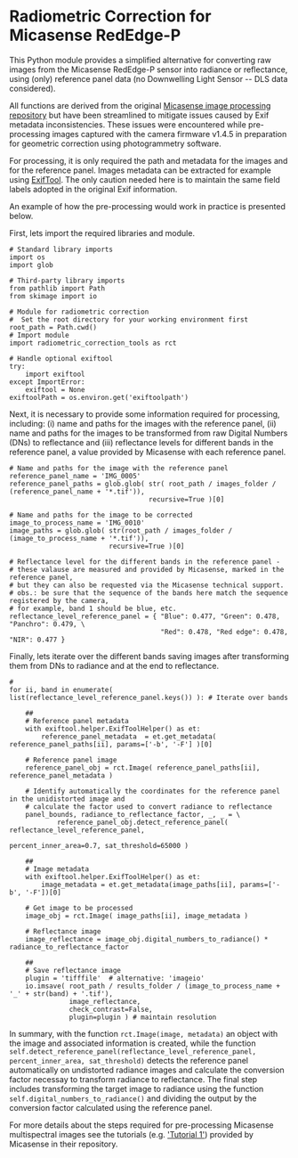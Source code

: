 # Radiometric Correction for Micasense RedEdge-P

This Python module provides a simplified alternative for converting raw images from the Micasense RedEdge-P sensor into radiance or reflectance, using (only) reference panel data (no Downwelling Light Sensor -- DLS data considered).

All functions are derived from the original [Micasense image processing repository](https://github.com/micasense/imageprocessing) but have been streamlined to mitigate issues caused by Exif metadata inconsistencies. These issues were encountered while pre-processing images captured with the camera firmware v1.4.5 in preparation for geometric correction using photogrammetry software.

For processing, it is only required the path and metadata for the images and for the reference panel. Images metadata can be extracted for example using [ExifTool](https://exiftool.org/). The only caution needed here is to maintain the same field labels adopted in the original Exif information.

An example of how the pre-processing would work in practice is presented below.

First, lets import the required libraries and module.

```
# Standard library imports
import os
import glob

# Third-party library imports
from pathlib import Path
from skimage import io

# Module for radiometric correction
#  Set the root directory for your working environment first
root_path = Path.cwd()
# Import module
import radiometric_correction_tools as rct

# Handle optional exiftool
try:
    import exiftool
except ImportError:
    exiftool = None
exiftoolPath = os.environ.get('exiftoolpath')
```

Next, it is necessary to provide some information required for processing, including: (i) name and paths for the images with the reference panel, (ii) name and paths for the images to be transformed from raw Digital Numbers (DNs) to reflectance and (iii) reflectance levels for different bands in the reference panel, a value provided by Micasense with each reference panel.

```
# Name and paths for the image with the reference panel
reference_panel_name = 'IMG_0005'
reference_panel_paths = glob.glob( str( root_path / images_folder / (reference_panel_name + '*.tif')), 
                                   recursive=True )[0]

# Name and paths for the image to be corrected
image_to_process_name = 'IMG_0010'
image_paths = glob.glob( str(root_path / images_folder / (image_to_process_name + '*.tif')), 
                         recursive=True )[0]

# Reflectance level for the different bands in the reference panel - 
# these valause are measured and provided by Micasense, marked in the reference panel, 
# but they can also be requested via the Micasense technical support.
# obs.: be sure that the sequence of the bands here match the sequence registered by the camera, 
# for example, band 1 should be blue, etc.
reflectance_level_reference_panel = { "Blue": 0.477, "Green": 0.478, "Panchro": 0.479, \
                                      "Red": 0.478, "Red edge": 0.478, "NIR": 0.477 }
```

Finally, lets iterate over the different bands saving images after transforming them from DNs to radiance and at the end to reflectance.

```
#
for ii, band in enumerate( list(reflectance_level_reference_panel.keys()) ): # Iterate over bands

    ##
    # Reference panel metadata
    with exiftool.helper.ExifToolHelper() as et:
        reference_panel_metadata  = et.get_metadata( reference_panel_paths[ii], params=['-b', '-F'] )[0]
 
    # Reference panel image
    reference_panel_obj = rct.Image( reference_panel_paths[ii], reference_panel_metadata )

    # Identify automatically the coordinates for the reference panel in the unidistorted image and 
	# calculate the factor used to convert radiance to reflectance
    panel_bounds, radiance_to_reflectance_factor, _, _ = \
            reference_panel_obj.detect_reference_panel( reflectance_level_reference_panel,
                                                        percent_inner_area=0.7, sat_threshold=65000 )

    ##  
    # Image metadata
    with exiftool.helper.ExifToolHelper() as et:
        image_metadata = et.get_metadata(image_paths[ii], params=['-b', '-F'])[0]
    
    # Get image to be processed
    image_obj = rct.Image( image_paths[ii], image_metadata )

    # Reflectance image
    image_reflectance = image_obj.digital_numbers_to_radiance() * radiance_to_reflectance_factor

    ##
    # Save reflectance image
    plugin = 'tifffile'  # alternative: 'imageio'
    io.imsave( root_path / results_folder / (image_to_process_name + '_' + str(band) + '.tif'),
               image_reflectance,
               check_contrast=False,
               plugin=plugin ) # maintain resolution
```

In summary, with the function ```rct.Image(image, metadata)``` an object with the image and associated information is created, while the function ```self.detect_reference_panel(reflectance_level_reference_panel, percent_inner_area, sat_threshold)``` detects the reference panel automatically on undistorted radiance images and calculate the conversion factor necessay to transform radiance to reflectance. The final step includes transforming the target image to radiance using the function ```self.digital_numbers_to_radiance()``` and dividing the output by the conversion factor calculated using the reference panel.

For more details about the steps required for pre-processing Micasense multispectral images see the tutorials (e.g. ['Tutorial 1'](https://github.com/micasense/imageprocessing/blob/master/MicaSense%20Image%20Processing%20Tutorial%201.ipynb)) provided by Micasense in their repository.
